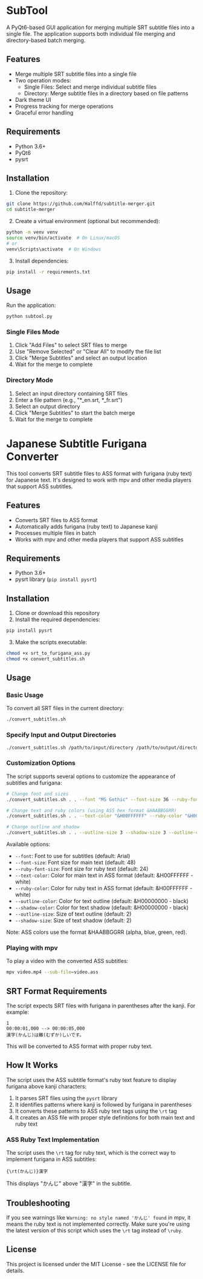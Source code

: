 # SubTool

A PyQt6-based GUI application for merging multiple SRT subtitle files into a single file. The application supports both individual file merging and directory-based batch merging.

## Features

- Merge multiple SRT subtitle files into a single file
- Two operation modes:
  - Single Files: Select and merge individual subtitle files
  - Directory: Merge subtitle files in a directory based on file patterns
- Dark theme UI
- Progress tracking for merge operations
- Graceful error handling

## Requirements

- Python 3.6+
- PyQt6
- pysrt

## Installation

1. Clone the repository:
```bash
git clone https://github.com/Halffd/subtitle-merger.git
cd subtitle-merger
```

2. Create a virtual environment (optional but recommended):
```bash
python -m venv venv
source venv/bin/activate  # On Linux/macOS
# or
venv\Scripts\activate  # On Windows
```

3. Install dependencies:
```bash
pip install -r requirements.txt
```

## Usage

Run the application:
```bash
python subtool.py
```

### Single Files Mode
1. Click "Add Files" to select SRT files to merge
2. Use "Remove Selected" or "Clear All" to modify the file list
3. Click "Merge Subtitles" and select an output location
4. Wait for the merge to complete

### Directory Mode
1. Select an input directory containing SRT files
2. Enter a file pattern (e.g., "*_en.srt, *_fr.srt")
3. Select an output directory
4. Click "Merge Subtitles" to start the batch merge
5. Wait for the merge to complete

# Japanese Subtitle Furigana Converter

This tool converts SRT subtitle files to ASS format with furigana (ruby text) for Japanese text. It's designed to work with mpv and other media players that support ASS subtitles.

## Features

- Converts SRT files to ASS format
- Automatically adds furigana (ruby text) to Japanese kanji
- Processes multiple files in batch
- Works with mpv and other media players that support ASS subtitles

## Requirements

- Python 3.6+
- pysrt library (`pip install pysrt`)

## Installation

1. Clone or download this repository
2. Install the required dependencies:

```bash
pip install pysrt
```

3. Make the scripts executable:

```bash
chmod +x srt_to_furigana_ass.py
chmod +x convert_subtitles.sh
```

## Usage

### Basic Usage

To convert all SRT files in the current directory:

```bash
./convert_subtitles.sh
```

### Specify Input and Output Directories

```bash
./convert_subtitles.sh /path/to/input/directory /path/to/output/directory
```

### Customization Options

The script supports several options to customize the appearance of subtitles and furigana:

```bash
# Change font and sizes
./convert_subtitles.sh . . --font "MS Gothic" --font-size 36 --ruby-font-size 18

# Change text and ruby colors (using ASS hex format &HAABBGGRR)
./convert_subtitles.sh . . --text-color "&H00FFFFFF" --ruby-color "&H0000FFFF"

# Change outline and shadow
./convert_subtitles.sh . . --outline-size 3 --shadow-size 3 --outline-color "&H00000000"
```

Available options:
- `--font`: Font to use for subtitles (default: Arial)
- `--font-size`: Font size for main text (default: 48)
- `--ruby-font-size`: Font size for ruby text (default: 24)
- `--text-color`: Color for main text in ASS format (default: &H00FFFFFF - white)
- `--ruby-color`: Color for ruby text in ASS format (default: &H00FFFFFF - white)
- `--outline-color`: Color for text outline (default: &H00000000 - black)
- `--shadow-color`: Color for text shadow (default: &H00000000 - black)
- `--outline-size`: Size of text outline (default: 2)
- `--shadow-size`: Size of text shadow (default: 2)

Note: ASS colors use the format &HAABBGGRR (alpha, blue, green, red).

### Playing with mpv

To play a video with the converted ASS subtitles:

```bash
mpv video.mp4 --sub-file=video.ass
```

## SRT Format Requirements

The script expects SRT files with furigana in parentheses after the kanji. For example:

```
1
00:00:01,000 --> 00:00:05,000
漢字(かんじ)は難(むずか)しいです。
```

This will be converted to ASS format with proper ruby text.

## How It Works

The script uses the ASS subtitle format's ruby text feature to display furigana above kanji characters:

1. It parses SRT files using the `pysrt` library
2. It identifies patterns where kanji is followed by furigana in parentheses
3. It converts these patterns to ASS ruby text tags using the `\rt` tag
4. It creates an ASS file with proper style definitions for both main text and ruby text

### ASS Ruby Text Implementation

The script uses the `\rt` tag for ruby text, which is the correct way to implement furigana in ASS subtitles:

```
{\rt(かんじ)}漢字
```

This displays "かんじ" above "漢字" in the subtitle.

## Troubleshooting

If you see warnings like `Warning: no style named 'かんじ' found` in mpv, it means the ruby text is not implemented correctly. Make sure you're using the latest version of this script which uses the `\rt` tag instead of `\ruby`.

## License

This project is licensed under the MIT License - see the LICENSE file for details.

